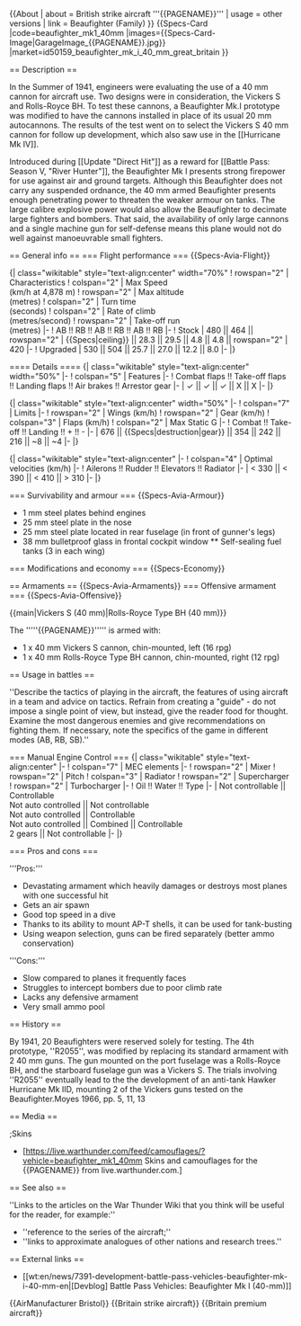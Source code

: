 {{About
| about = British strike aircraft '''{{PAGENAME}}'''
| usage = other versions
| link = Beaufighter (Family)
}}
{{Specs-Card
|code=beaufighter_mk1_40mm
|images={{Specs-Card-Image|GarageImage_{{PAGENAME}}.jpg}}
|market=id50159_beaufighter_mk_i_40_mm_great_britain
}}

== Description ==
<!-- ''In the description, the first part should be about the history of and the creation and combat usage of the aircraft, as well as its key features. In the second part, tell the reader about the aircraft in the game. Insert a screenshot of the vehicle, so that if the novice player does not remember the vehicle by name, he will immediately understand what kind of vehicle the article is talking about.'' -->
In the Summer of 1941, engineers were evaluating the use of a 40 mm cannon for aircraft use. Two designs were in consideration, the Vickers S and Rolls-Royce BH. To test these cannons, a Beaufighter Mk.I prototype was modified to have the cannons installed in place of its usual 20 mm autocannons. The results of the test went on to select the Vickers S 40 mm cannon for follow up development, which also saw use in the [[Hurricane Mk IV]].

Introduced during [[Update "Direct Hit"]] as a reward for [[Battle Pass: Season V, "River Hunter"]], the Beaufighter Mk I presents strong firepower for use against air and ground targets. Although this Beaufighter does not carry any suspended ordnance, the 40 mm armed Beaufighter presents enough penetrating power to threaten the weaker armour on tanks. The large calibre explosive power would also allow the Beaufighter to decimate large fighters and bombers. That said, the availability of only large cannons and a single machine gun for self-defense means this plane would not do well against manoeuvrable small fighters.

== General info ==
=== Flight performance ===
{{Specs-Avia-Flight}}
<!-- ''Describe how the aircraft behaves in the air. Speed, manoeuvrability, acceleration and allowable loads - these are the most important characteristics of the vehicle.'' -->

{| class="wikitable" style="text-align:center" width="70%"
! rowspan="2" | Characteristics
! colspan="2" | Max Speed<br>(km/h at 4,878 m)
! rowspan="2" | Max altitude<br>(metres)
! colspan="2" | Turn time<br>(seconds)
! colspan="2" | Rate of climb<br>(metres/second)
! rowspan="2" | Take-off run<br>(metres)
|-
! AB !! RB !! AB !! RB !! AB !! RB
|-
! Stock
| 480 || 464 || rowspan="2" | {{Specs|ceiling}} || 28.3 || 29.5 || 4.8 || 4.8 || rowspan="2" | 420
|-
! Upgraded
| 530 || 504 || 25.7 || 27.0 || 12.2 || 8.0
|-
|}

==== Details ====
{| class="wikitable" style="text-align:center" width="50%"
|-
! colspan="5" | Features
|-
! Combat flaps !! Take-off flaps !! Landing flaps !! Air brakes !! Arrestor gear
|-
| ✓ || ✓ || ✓ || X || X     <!-- ✓ -->
|-
|}

{| class="wikitable" style="text-align:center" width="50%"
|-
! colspan="7" | Limits
|-
! rowspan="2" | Wings (km/h)
! rowspan="2" | Gear (km/h)
! colspan="3" | Flaps (km/h)
! colspan="2" | Max Static G
|-
! Combat !! Take-off !! Landing !! + !! -
|-
| 676<!--{{Specs|destruction|body}}--> || {{Specs|destruction|gear}} || 354 || 242 || 216 || ~8 || ~4
|-
|}

{| class="wikitable" style="text-align:center"
|-
! colspan="4" | Optimal velocities (km/h)
|-
! Ailerons !! Rudder !! Elevators !! Radiator
|-
| < 330 || < 390 || < 410 || > 310
|-
|}

=== Survivability and armour ===
{{Specs-Avia-Armour}}
<!-- ''Examine the survivability of the aircraft. Note how vulnerable the structure is and how secure the pilot is, whether the fuel tanks are armoured, etc. Describe the armour, if there is any, and also mention the vulnerability of other critical aircraft systems.'' -->
* 1 mm steel plates behind engines
* 25 mm steel plate in the nose
* 25 mm steel plate located in rear fuselage (in front of gunner's legs)
* 38 mm bulletproof glass in frontal cockpit window
** Self-sealing fuel tanks (3 in each wing)

=== Modifications and economy ===
{{Specs-Economy}}

== Armaments ==
{{Specs-Avia-Armaments}}
=== Offensive armament ===
{{Specs-Avia-Offensive}}
<!-- ''Describe the offensive armament of the aircraft, if any. Describe how effective the cannons and machine guns are in a battle, and also what belts or drums are better to use. If there is no offensive weaponry, delete this subsection.'' -->
{{main|Vickers S (40 mm)|Rolls-Royce Type BH (40 mm)}}

The '''''{{PAGENAME}}''''' is armed with:

* 1 x 40 mm Vickers S cannon, chin-mounted, left (16 rpg)
* 1 x 40 mm Rolls-Royce Type BH cannon, chin-mounted, right (12 rpg)

== Usage in battles ==
<!-- ''Describe the tactics of playing in the aircraft, the features of using aircraft in a team and advice on tactics. Refrain from creating a "guide" - do not impose a single point of view, but instead, give the reader food for thought. Examine the most dangerous enemies and give recommendations on fighting them. If necessary, note the specifics of the game in different modes (AB, RB, SB).'' -->
''Describe the tactics of playing in the aircraft, the features of using aircraft in a team and advice on tactics. Refrain from creating a "guide" - do not impose a single point of view, but instead, give the reader food for thought. Examine the most dangerous enemies and give recommendations on fighting them. If necessary, note the specifics of the game in different modes (AB, RB, SB).''

=== Manual Engine Control ===
{| class="wikitable" style="text-align:center"
|-
! colspan="7" | MEC elements
|-
! rowspan="2" | Mixer
! rowspan="2" | Pitch
! colspan="3" | Radiator
! rowspan="2" | Supercharger
! rowspan="2" | Turbocharger
|-
! Oil !! Water !! Type
|-
| Not controllable || Controllable<br>Not auto controlled || Not controllable<br>Not auto controlled || Controllable<br>Not auto controlled || Combined || Controllable<br>2 gears || Not controllable
|-
|}

=== Pros and cons ===
<!-- ''Summarise and briefly evaluate the vehicle in terms of its characteristics and combat effectiveness. Mark its pros and cons in the bulleted list. Try not to use more than 6 points for each of the characteristics. Avoid using categorical definitions such as "bad", "good" and the like - use substitutions with softer forms such as "inadequate" and "effective".'' -->

'''Pros:'''

* Devastating armament which heavily damages or destroys most planes with one successful hit 
* Gets an air spawn
* Good top speed in a dive
* Thanks to its ability to mount AP-T shells, it can be used for tank-busting 
* Using weapon selection, guns can be fired separately (better ammo conservation)

'''Cons:'''

* Slow compared to planes it frequently faces
* Struggles to intercept bombers due to poor climb rate
* Lacks any defensive armament
* Very small ammo pool

== History ==
<!-- ''Describe the history of the creation and combat usage of the aircraft in more detail than in the introduction. If the historical reference turns out to be too long, take it to a separate article, taking a link to the article about the vehicle and adding a block "/History" (example: <nowiki>https://wiki.warthunder.com/(Vehicle-name)/History</nowiki>) and add a link to it here using the <code>main</code> template. Be sure to reference text and sources by using <code><nowiki><ref></ref></nowiki></code>, as well as adding them at the end of the article with <code><nowiki><references /></nowiki></code>. This section may also include the vehicle's dev blog entry (if applicable) and the in-game encyclopedia description (under <code><nowiki>=== In-game description ===</nowiki></code>, also if applicable).'' -->
By 1941, 20 Beaufighters were reserved solely for testing. The 4th prototype, ''R2055'', was modified by replacing its standard armament with 2 40 mm guns. The gun mounted on the port fuselage was a Rolls-Royce BH, and the starboard fuselage gun was a Vickers S. The trials involving ''R2055'' eventually lead to the the development of an anti-tank Hawker Hurricane Mk IID, mounting 2 of the Vickers guns tested on the Beaufighter.<ref>Moyes 1966, pp. 5, 11, 13</ref> 

== Media ==
<!-- ''Excellent additions to the article would be video guides, screenshots from the game, and photos.'' -->

;Skins

* [https://live.warthunder.com/feed/camouflages/?vehicle=beaufighter_mk1_40mm Skins and camouflages for the {{PAGENAME}} from live.warthunder.com.]

== See also ==
<!-- ''Links to the articles on the War Thunder Wiki that you think will be useful for the reader, for example:''
* ''reference to the series of the aircraft;''
* ''links to approximate analogues of other nations and research trees.'' -->
''Links to the articles on the War Thunder Wiki that you think will be useful for the reader, for example:''

* ''reference to the series of the aircraft;''
* ''links to approximate analogues of other nations and research trees.''

== External links ==
<!-- ''Paste links to sources and external resources, such as:''
* ''topic on the official game forum;''
* ''other literature.'' -->

* [[wt:en/news/7391-development-battle-pass-vehicles-beaufighter-mk-i-40-mm-en|[Devblog] Battle Pass Vehicles: Beaufighter Mk I (40-mm)]]

{{AirManufacturer Bristol}}
{{Britain strike aircraft}}
{{Britain premium aircraft}}